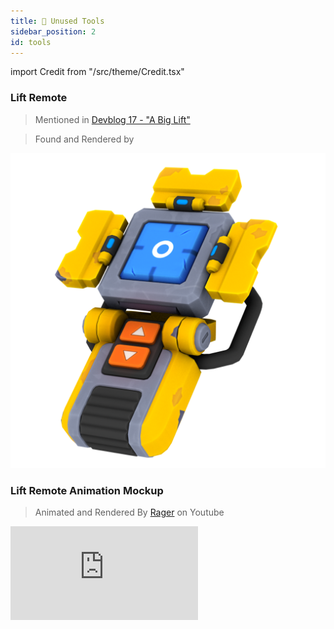 ```yaml
---
title: 🔨 Unused Tools
sidebar_position: 2
id: tools
---
```


import Credit from "/src/theme/Credit.tsx"

### Lift Remote
> Mentioned in [Devblog 17 - "A Big Lift"](/news/devblog-17#a-big-lift)

> Found and Rendered by <Credit id="charging-turnip"/>

![](./liftremote.png)

### Lift Remote Animation Mockup
> Animated and Rendered By [Rager](https://youtube.com/channel/UCqWxNkrT4EmoL7O1pY2w3xw) on Youtube

<iframe 
  src="https://www.youtube.com/embed/2BlEAF-f6j0" 
  style={{ aspectRatio: '16/9', width: '100%' }} 
  frameBorder="0" 
  allow="accelerometer; autoplay; clipboard-write; encrypted-media; gyroscope; picture-in-picture" 
  allowFullScreen 
/>

### Garden Shovel
> Found by <Credit id="charging-turnip"/>, Images by <Credit id="rockstar-modder"/>

![](./garden-shovel-hand.png)
![](./garden-shovel-color.png)

### Spline Camera Showcase
> Video by <Credit id="red-gal"/>

:::caution Notice
This tool was removed in 0.6.0 but may return in a future update as mentioned in [Devblog 23 - "Cinematic Tool"](/news/devblog-23#cinematic-tool).
:::

:::tip Usage Instructions
> Obtained by using the `/camera` command in survival mode when `g_survivalDev` is `true`. 

|Action|Keybind|Default Keybind Key|
|-|-|-|
|Place Spline Path Node| `Rotate`|`Q`|
|Play Spline Path|`Remove / Secondary`|`Right Click`|
|Remove Spline Path|Hold `Build / Primary`|`Left Click`|
|Save/Load Spline Path to/from Disk|`Reload`|`R`|
:::

:::caution
To load a spline path from disk you must move or remove the current spline path on disk first **or else you will permanently overwrite the spline path on disk with the currently loaded spline path.**
:::

<video
  src="/videos/spline-camera-showcase.mp4"
  controls
  style={{ width: '100%' }}
/>